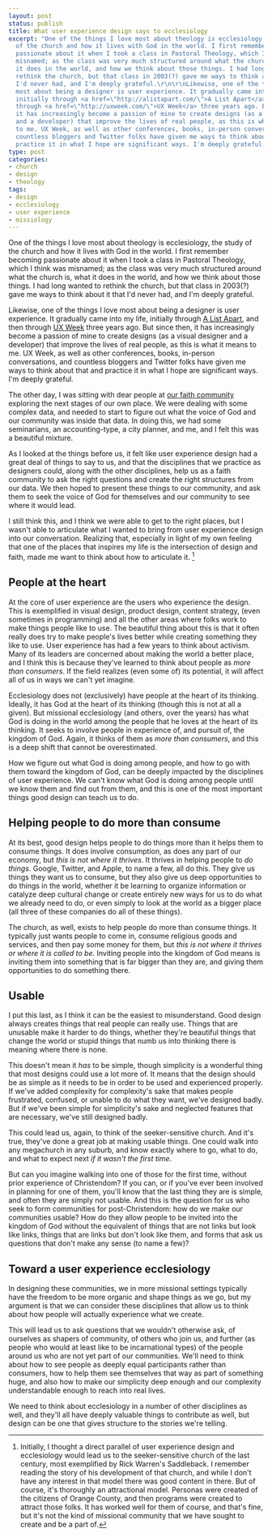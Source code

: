 ```yaml
---
layout: post
status: publish
title: What user experience design says to ecclesiology
excerpt: "One of the things I love most about theology is ecclesiology, the study
  of the church and how it lives with God in the world. I first remember becoming
  passionate about it when I took a class in Pastoral Theology, which I think was
  misnamed; as the class was very much structured around what the church is, what
  it does in the world, and how we think about those things. I had long wanted to
  rethink the church, but that class in 2003(?) gave me ways to think about it that
  I'd never had, and I'm deeply grateful.\r\n\r\nLikewise, one of the things I love
  most about being a designer is user experience. It gradually came into my life,
  initially through <a href=\"http://alistapart.com/\">A List Apart</a>, and then
  through <a href=\"http://uxweek.com/\">UX Week</a> three years ago. But since then,
  it has increasingly become a passion of mine to create designs (as a visual designer
  and a developer) that improve the lives of real people, as this is what it means
  to me. UX Week, as well as other conferences, books, in-person conversations, and
  countless bloggers and Twitter folks have given me ways to think about that and
  practice it in what I hope are significant ways. I'm deeply grateful."
type: post
categories:
- church
- design
- theology
tags:
- design
- ecclesiology
- user experience
- missiology
---
```

One of the things I love most about theology is ecclesiology, the study of the church and how it lives with God in the world. I first remember becoming passionate about it when I took a class in Pastoral Theology, which I think was misnamed; as the class was very much structured around what the church is, what it does in the world, and how we think about those things. I had long wanted to rethink the church, but that class in 2003(?) gave me ways to think about it that I'd never had, and I'm deeply grateful.

Likewise, one of the things I love most about being a designer is user experience. It gradually came into my life, initially through <a href="http://alistapart.com/">A List Apart</a>, and then through <a href="http://uxweek.com/">UX Week</a> three years ago. But since then, it has increasingly become a passion of mine to create designs (as a visual designer and a developer) that improve the lives of real people, as this is what it means to me. UX Week, as well as other conferences, books, in-person conversations, and countless bloggers and Twitter folks have given me ways to think about that and practice it in what I hope are significant ways. I'm deeply grateful.

The other day, I was sitting with dear people at <a href="http://neighborsabbey.org/">our faith community</a> exploring the next stages of our own place. We were dealing with some complex data, and needed to start to figure out what the voice of God and our community was inside that data. In doing this, we had some seminarians, an accounting-type, a city planner, and me, and I felt this was a beautiful mixture.

As I looked at the things before us, it felt like user experience design had a great deal of things to say to us, and that the disciplines that we practice as designers could, along with the other disciplines, help us as a faith community to ask the right questions and create the right structures from our data. We then hoped to present these things to our community, and ask them to seek the voice of God for themselves and our community to see where it would lead.

I still think this, and I think we were able to get to the right places, but I wasn't able to articulate what I wanted to bring from user experience design into our conversation. Realizing that, especially in light of my own feeling that one of the places that inspires my life is the intersection of design and faith, made me want to think about how to articulate it. [^1]
<h2>People at the heart</h2>
At the core of user experience are the users who experience the design. This is exemplified in visual design, product design, content strategy, (even sometimes in programming) and all the other areas where folks work to make things people like to use. The beautiful thing about this is that it often really does try to make people's lives better while creating something they like to use. User experience has had a few years to think about activism. Many of its leaders are concerned about making the world a better place, and I think this is because they've learned to think about people as <em>more than consumers</em>. If the field realizes (even some of) its potential, it will affect all of us in ways we can't yet imagine.

Ecclesiology does not (exclusively) have people at the heart of its thinking. Ideally, it has God at the heart of its thinking (though this is not at all a given). But missional ecclesiology (and others, over the years) has what God is doing in the world among the people that he loves at the heart of its thinking. It seeks to involve people in experience of, and pursuit of, the kingdom of God. Again, it thinks of them as <em>more than consumers</em>, and this is a deep shift that cannot be overestimated.

How we figure out what God is doing among people, and how to go with them toward the kingdom of God, can be deeply impacted by the disciplines of user experience. We can't know what God is doing among people until we know them and find out from them, and this is one of the most important things good design can teach us to do.
<h2>Helping people to do more than consume</h2>
At its best, good design helps people to do things more than it helps them to consume things. It does involve consumption, as does any part of our economy, but <em>this is not where it thrives</em>. It thrives in helping people to <em>do things</em>. Google, Twitter, and Apple, to name a few, all do this. They give us things they want us to consume, but they also give us deep opportunities to do things in the world, whether it be learning to organize information or catalyze deep cultural change or create entirely new ways for us to do what we already need to do, or even simply to look at the world as a bigger place (all three of these companies do all of these things).

The church, as well, exists to help people do more than consume things. It typically just wants people to come in, consume religious goods and services, and then pay some money for them, but <em>this is not where it thrives or where it is called to be</em>. Inviting people into the kingdom of God means is inviting them into something that is far bigger than they are, and giving them opportunities to do something there.
<h2>Usable</h2>
I put this last, as I think it can be the easiest to misunderstand. Good design always creates things that real people can really use. Things that are unusable make it harder to do things, whether they're beautiful things that change the world or stupid things that numb us into thinking there is meaning where there is none.

This doesn't mean it <em>has</em> to be simple, though simplicity is a wonderful thing that most designs could use a lot more of. It means that the design should be as simple as it needs to be in order to be used and experienced properly. If we've added complexity for complexity's sake that makes people frustrated, confused, or unable to do what they want, we've designed badly. But if we've been simple for simplicity's sake and neglected features that are necessary, we've still designed badly.

This could lead us, again, to think of the seeker-sensitive church. And it's true, they've done a great job at making usable things. One could walk into any megachurch in any suburb, and know exactly where to go, what to do, and what to expect next <em>if it wasn't the first time</em>.

But can you imagine walking into one of those for the first time, without prior experience of Christendom? If you can, or if you've ever been involved in planning for one of them, you'll know that the last thing they are is simple, and often they are simply not usable. And this is the question for us who seek to form communities for post-Christendom: how do we make our communities usable? How do they allow people to be invited into the kingdom of God without the equivalent of things that are not links but look like links, things that are links but don't look like them, and forms that ask us questions that don't make any sense (to name a few)?
<h2>Toward a user experience ecclesiology</h2>
In designing these communities, we in more missional settings typically have the freedom to be more organic and shape things as we go, but my argument is that we can consider these disciplines that allow us to think about how people will actually experience what we create.

This will lead us to ask questions that we wouldn't otherwise ask, of ourselves as shapers of community, of others who join us, and further (as people who would at least like to be incarnational types) of the people around us who are not yet part of our communities. We'll need to think about how to see people as deeply equal participants rather than consumers, how to help them see themselves that way as part of something huge, and also how to make our simplicity deep enough and our complexity understandable enough to reach into real lives.

We need to think about ecclesiology in a number of other disciplines as well, and they'll all have deeply valuable things to contribute as well, but design can be one that gives structure to the stories we're telling.

[^1]: Initially, I thought a direct parallel of user experience design and ecclesiology would lead us to the seeker-sensitive church of the last century, most exemplified by Rick Warren's Saddleback. I remember reading the story of his development of that church, and while I don't have any interest in that model there was good content in there. But of course, it's thoroughly an attractional model. Personas were created of the citizens of Orange County, and then programs were created to attract those folks. It has worked well for them of course, and that's fine, but it's not the kind of missional community that we have sought to create and be a part of.